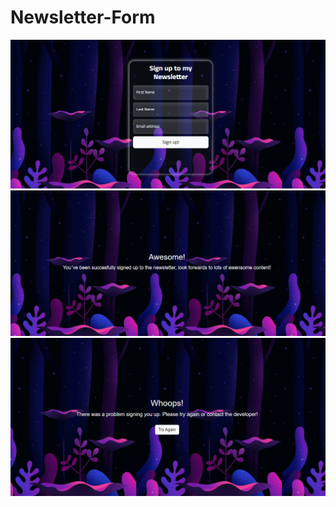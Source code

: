 # Newsletter-Form

<img src="https://github.com/GrisGGG/Newsletter-Form/blob/main/imagenesMuestra/signup.png?raw=true">  
<img src="https://github.com/GrisGGG/Newsletter-Form/blob/main/imagenesMuestra/success.png?raw=true">  
<img src="https://github.com/GrisGGG/Newsletter-Form/blob/main/imagenesMuestra/failure.png?raw=true">  
